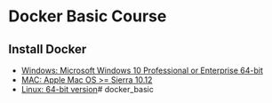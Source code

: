 # Docker Basic Course

## Install Docker
- [Windows: Microsoft Windows 10 Professional or Enterprise 64-bit](https://hub.docker.com/editions/community/docker-ce-desktop-windows)
- [MAC: Apple Mac OS >= Sierra 10.12](https://hub.docker.com/editions/community/docker-ce-desktop-mac)
- [Linux: 64-bit version](https://docs.docker.com/install/linux/docker-ce/ubuntu/)# docker_basic
